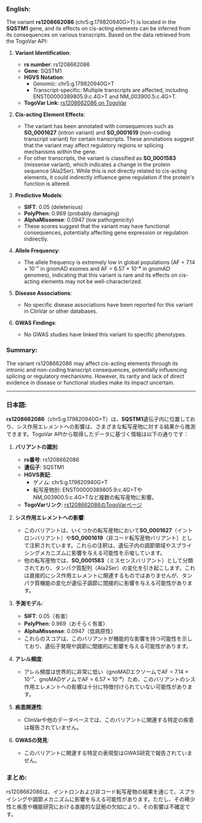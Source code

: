 ### English:
The variant **rs1208662086** (chr5:g.179820940G>T) is located in the **SQSTM1** gene, and its effects on cis-acting elements can be inferred from its consequences on various transcripts. Based on the data retrieved from the TogoVar API:

1. **Variant Identification**:
   - **rs number**: rs1208662086
   - **Gene**: SQSTM1
   - **HGVS Notation**:
     - Genomic: chr5:g.179820940G>T
     - Transcript-specific: Multiple transcripts are affected, including ENST00000389805.9:c.4G>T and NM_003900.5:c.4G>T.
   - **TogoVar Link**: [rs1208662086 on TogoVar](https://togovar.org/variant/5-179820940-G-T)

2. **Cis-acting Element Effects**:
   - The variant has been annotated with consequences such as **SO_0001627** (intron variant) and **SO_0001619** (non-coding transcript variant) for certain transcripts. These annotations suggest that the variant may affect regulatory regions or splicing mechanisms within the gene.
   - For other transcripts, the variant is classified as **SO_0001583** (missense variant), which indicates a change in the protein sequence (Ala2Ser). While this is not directly related to cis-acting elements, it could indirectly influence gene regulation if the protein's function is altered.

3. **Predictive Models**:
   - **SIFT**: 0.05 (deleterious)
   - **PolyPhen**: 0.969 (probably damaging)
   - **AlphaMissense**: 0.0947 (low pathogenicity)
   - These scores suggest that the variant may have functional consequences, potentially affecting gene expression or regulation indirectly.

4. **Allele Frequency**:
   - The allele frequency is extremely low in global populations (AF = 7.14 × 10⁻⁷ in gnomAD exomes and AF = 6.57 × 10⁻⁶ in gnomAD genomes), indicating that this variant is rare and its effects on cis-acting elements may not be well-characterized.

5. **Disease Associations**:
   - No specific disease associations have been reported for this variant in ClinVar or other databases.

6. **GWAS Findings**:
   - No GWAS studies have linked this variant to specific phenotypes.

### Summary:
The variant rs1208662086 may affect cis-acting elements through its intronic and non-coding transcript consequences, potentially influencing splicing or regulatory mechanisms. However, its rarity and lack of direct evidence in disease or functional studies make its impact uncertain.

---

### 日本語:
**rs1208662086**（chr5:g.179820940G>T）は、**SQSTM1**遺伝子内に位置しており、シス作用エレメントへの影響は、さまざまな転写産物に対する結果から推測できます。TogoVar APIから取得したデータに基づく情報は以下の通りです：

1. **バリアントの識別**:
   - **rs番号**: rs1208662086
   - **遺伝子**: SQSTM1
   - **HGVS表記**:
     - ゲノム: chr5:g.179820940G>T
     - 転写産物別: ENST00000389805.9:c.4G>TやNM_003900.5:c.4G>Tなど複数の転写産物に影響。
   - **TogoVarリンク**: [rs1208662086のTogoVarページ](https://togovar.org/variant/5-179820940-G-T)

2. **シス作用エレメントへの影響**:
   - このバリアントは、いくつかの転写産物において**SO_0001627**（イントロンバリアント）や**SO_0001619**（非コード転写産物バリアント）として注釈されています。これらの注釈は、遺伝子内の調節領域やスプライシングメカニズムに影響を与える可能性を示唆しています。
   - 他の転写産物では、**SO_0001583**（ミスセンスバリアント）として分類されており、タンパク質配列（Ala2Ser）の変化を引き起こします。これは直接的にシス作用エレメントに関連するものではありませんが、タンパク質機能の変化が遺伝子調節に間接的に影響を与える可能性があります。

3. **予測モデル**:
   - **SIFT**: 0.05（有害）
   - **PolyPhen**: 0.969（おそらく有害）
   - **AlphaMissense**: 0.0947（低病原性）
   - これらのスコアは、このバリアントが機能的な影響を持つ可能性を示しており、遺伝子発現や調節に間接的に影響を与える可能性があります。

4. **アレル頻度**:
   - アレル頻度は世界的に非常に低い（gnoMADエクソームでAF = 7.14 × 10⁻⁷、gnoMADゲノムでAF = 6.57 × 10⁻⁶）ため、このバリアントのシス作用エレメントへの影響は十分に特徴付けられていない可能性があります。

5. **疾患関連性**:
   - ClinVarや他のデータベースでは、このバリアントに関連する特定の疾患は報告されていません。

6. **GWASの発見**:
   - このバリアントに関連する特定の表現型はGWAS研究で報告されていません。

### まとめ:
rs1208662086は、イントロンおよび非コード転写産物の結果を通じて、スプライシングや調節メカニズムに影響を与える可能性があります。ただし、その稀少性と疾患や機能研究における直接的な証拠の欠如により、その影響は不確定です。